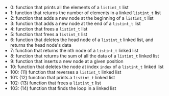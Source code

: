 - 0: function that prints all the elements of a `listint_t` list
- 1: function that returns the number of elements in a linked `listint_t` list
- 2: function that adds a new node at the beginning of a `listint_t` list
- 3: function that adds a new node at the end of a `listint_t` list
- 4: funciton that frees a `listint_t` list
- 5: function that frees a `listint_t` list
- 6: function that deletes the head node of a `listint_t` linked list, and returns the head node's data
- 7: function that returns the nth node of a `listint_t` linked list
- 8: function that returns the sum of all the data of a `listint_t` linked list
- 9: function that inserts a new node at a given position
- 10:  function that deletes the node at index `index` of a `listint_t` linked list
- 100: (11) function that reverses a `listint_t` linked list
- 101: (12) function that prints a `listint_t` linked list
- 102: (13) function that frees a `listint_t` list
- 103: (14) function that finds the loop in a linked list